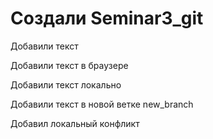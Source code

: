 ﻿# Создали  Seminar3_git


Добавили текст


Добавили текст в браузере

Добавили текст локально
 
Добавили текст в новой ветке new_branch

Добавил локальный конфликт

